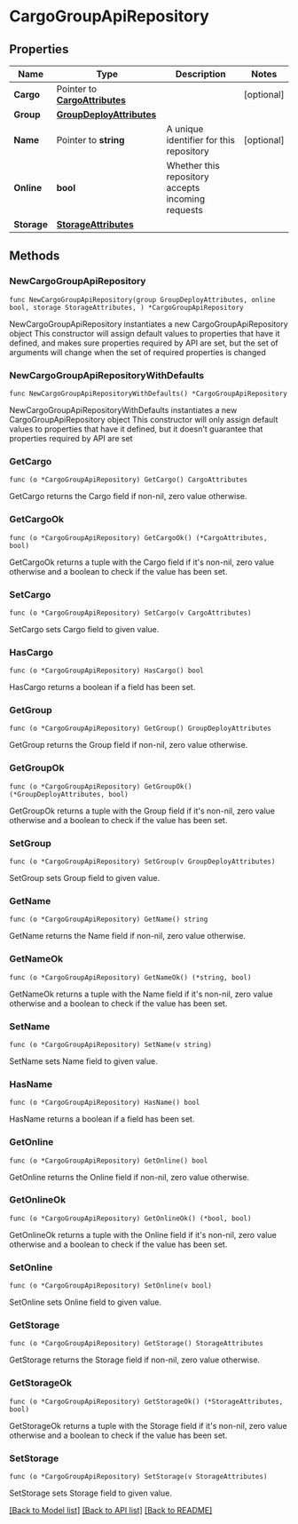 # CargoGroupApiRepository

## Properties

Name | Type | Description | Notes
------------ | ------------- | ------------- | -------------
**Cargo** | Pointer to [**CargoAttributes**](CargoAttributes.md) |  | [optional] 
**Group** | [**GroupDeployAttributes**](GroupDeployAttributes.md) |  | 
**Name** | Pointer to **string** | A unique identifier for this repository | [optional] 
**Online** | **bool** | Whether this repository accepts incoming requests | 
**Storage** | [**StorageAttributes**](StorageAttributes.md) |  | 

## Methods

### NewCargoGroupApiRepository

`func NewCargoGroupApiRepository(group GroupDeployAttributes, online bool, storage StorageAttributes, ) *CargoGroupApiRepository`

NewCargoGroupApiRepository instantiates a new CargoGroupApiRepository object
This constructor will assign default values to properties that have it defined,
and makes sure properties required by API are set, but the set of arguments
will change when the set of required properties is changed

### NewCargoGroupApiRepositoryWithDefaults

`func NewCargoGroupApiRepositoryWithDefaults() *CargoGroupApiRepository`

NewCargoGroupApiRepositoryWithDefaults instantiates a new CargoGroupApiRepository object
This constructor will only assign default values to properties that have it defined,
but it doesn't guarantee that properties required by API are set

### GetCargo

`func (o *CargoGroupApiRepository) GetCargo() CargoAttributes`

GetCargo returns the Cargo field if non-nil, zero value otherwise.

### GetCargoOk

`func (o *CargoGroupApiRepository) GetCargoOk() (*CargoAttributes, bool)`

GetCargoOk returns a tuple with the Cargo field if it's non-nil, zero value otherwise
and a boolean to check if the value has been set.

### SetCargo

`func (o *CargoGroupApiRepository) SetCargo(v CargoAttributes)`

SetCargo sets Cargo field to given value.

### HasCargo

`func (o *CargoGroupApiRepository) HasCargo() bool`

HasCargo returns a boolean if a field has been set.

### GetGroup

`func (o *CargoGroupApiRepository) GetGroup() GroupDeployAttributes`

GetGroup returns the Group field if non-nil, zero value otherwise.

### GetGroupOk

`func (o *CargoGroupApiRepository) GetGroupOk() (*GroupDeployAttributes, bool)`

GetGroupOk returns a tuple with the Group field if it's non-nil, zero value otherwise
and a boolean to check if the value has been set.

### SetGroup

`func (o *CargoGroupApiRepository) SetGroup(v GroupDeployAttributes)`

SetGroup sets Group field to given value.


### GetName

`func (o *CargoGroupApiRepository) GetName() string`

GetName returns the Name field if non-nil, zero value otherwise.

### GetNameOk

`func (o *CargoGroupApiRepository) GetNameOk() (*string, bool)`

GetNameOk returns a tuple with the Name field if it's non-nil, zero value otherwise
and a boolean to check if the value has been set.

### SetName

`func (o *CargoGroupApiRepository) SetName(v string)`

SetName sets Name field to given value.

### HasName

`func (o *CargoGroupApiRepository) HasName() bool`

HasName returns a boolean if a field has been set.

### GetOnline

`func (o *CargoGroupApiRepository) GetOnline() bool`

GetOnline returns the Online field if non-nil, zero value otherwise.

### GetOnlineOk

`func (o *CargoGroupApiRepository) GetOnlineOk() (*bool, bool)`

GetOnlineOk returns a tuple with the Online field if it's non-nil, zero value otherwise
and a boolean to check if the value has been set.

### SetOnline

`func (o *CargoGroupApiRepository) SetOnline(v bool)`

SetOnline sets Online field to given value.


### GetStorage

`func (o *CargoGroupApiRepository) GetStorage() StorageAttributes`

GetStorage returns the Storage field if non-nil, zero value otherwise.

### GetStorageOk

`func (o *CargoGroupApiRepository) GetStorageOk() (*StorageAttributes, bool)`

GetStorageOk returns a tuple with the Storage field if it's non-nil, zero value otherwise
and a boolean to check if the value has been set.

### SetStorage

`func (o *CargoGroupApiRepository) SetStorage(v StorageAttributes)`

SetStorage sets Storage field to given value.



[[Back to Model list]](../README.md#documentation-for-models) [[Back to API list]](../README.md#documentation-for-api-endpoints) [[Back to README]](../README.md)


